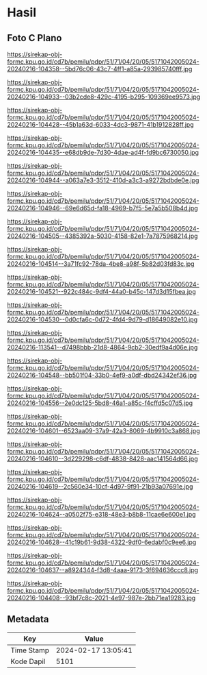 # Hasil

## Foto C Plano

https://sirekap-obj-formc.kpu.go.id/cd7b/pemilu/pdpr/51/71/04/20/05/5171042005024-20240216-104358--5bd76c06-43c7-4ff1-a85a-293985740fff.jpg

https://sirekap-obj-formc.kpu.go.id/cd7b/pemilu/pdpr/51/71/04/20/05/5171042005024-20240216-104933--03b2cde8-429c-4195-b295-109369ee9573.jpg

https://sirekap-obj-formc.kpu.go.id/cd7b/pemilu/pdpr/51/71/04/20/05/5171042005024-20240216-104428--45b1a63d-6033-4dc3-9871-41b1912828ff.jpg

https://sirekap-obj-formc.kpu.go.id/cd7b/pemilu/pdpr/51/71/04/20/05/5171042005024-20240216-104435--e68db9de-7d30-4dae-ad4f-fd9bc6730050.jpg

https://sirekap-obj-formc.kpu.go.id/cd7b/pemilu/pdpr/51/71/04/20/05/5171042005024-20240216-104944--a063a7e3-3512-410d-a3c3-a9272bdbde0e.jpg

https://sirekap-obj-formc.kpu.go.id/cd7b/pemilu/pdpr/51/71/04/20/05/5171042005024-20240216-104946--69e6d65d-fa18-4969-b7f5-5e7a5b508b4d.jpg

https://sirekap-obj-formc.kpu.go.id/cd7b/pemilu/pdpr/51/71/04/20/05/5171042005024-20240216-104505--4385392a-5030-4158-82e1-7a7875968214.jpg

https://sirekap-obj-formc.kpu.go.id/cd7b/pemilu/pdpr/51/71/04/20/05/5171042005024-20240216-104514--3a71fc92-78da-4be8-a98f-5b82d03fd83c.jpg

https://sirekap-obj-formc.kpu.go.id/cd7b/pemilu/pdpr/51/71/04/20/05/5171042005024-20240216-104521--922c484c-9df4-44a0-b45c-147d3d15fbea.jpg

https://sirekap-obj-formc.kpu.go.id/cd7b/pemilu/pdpr/51/71/04/20/05/5171042005024-20240216-104530--0d0cfa6c-0d72-4fd4-9d79-d18649082e10.jpg

https://sirekap-obj-formc.kpu.go.id/cd7b/pemilu/pdpr/51/71/04/20/05/5171042005024-20240216-113541--d7498bbb-21d8-4864-9cb2-30edf9a4d06e.jpg

https://sirekap-obj-formc.kpu.go.id/cd7b/pemilu/pdpr/51/71/04/20/05/5171042005024-20240216-104548--bb501f04-33b0-4ef9-a0df-dbd24342ef36.jpg

https://sirekap-obj-formc.kpu.go.id/cd7b/pemilu/pdpr/51/71/04/20/05/5171042005024-20240216-104556--2e0dc125-5bd8-46a1-a85c-f4cffd5c07d5.jpg

https://sirekap-obj-formc.kpu.go.id/cd7b/pemilu/pdpr/51/71/04/20/05/5171042005024-20240216-104601--6523aa09-37a9-42a3-8069-4b9910c3a868.jpg

https://sirekap-obj-formc.kpu.go.id/cd7b/pemilu/pdpr/51/71/04/20/05/5171042005024-20240216-104610--3d229298-c6df-4838-8428-aac141564d66.jpg

https://sirekap-obj-formc.kpu.go.id/cd7b/pemilu/pdpr/51/71/04/20/05/5171042005024-20240216-104619--2c560e34-10cf-4d97-9f91-21b93a07691e.jpg

https://sirekap-obj-formc.kpu.go.id/cd7b/pemilu/pdpr/51/71/04/20/05/5171042005024-20240216-104624--a0502f75-e318-48e3-b8b8-11cae6e600e1.jpg

https://sirekap-obj-formc.kpu.go.id/cd7b/pemilu/pdpr/51/71/04/20/05/5171042005024-20240216-104628--41c19b61-9d38-4322-9df0-6edabf0c9ee6.jpg

https://sirekap-obj-formc.kpu.go.id/cd7b/pemilu/pdpr/51/71/04/20/05/5171042005024-20240216-104637--a8924344-f3d8-4aaa-9173-3f694636ccc8.jpg

https://sirekap-obj-formc.kpu.go.id/cd7b/pemilu/pdpr/51/71/04/20/05/5171042005024-20240216-104408--93bf7c8c-2021-4e97-987e-2bb71ea19283.jpg


## Metadata

| Key        | Value               |
| ---------- | ------------------- |
| Time Stamp | 2024-02-17 13:05:41 |
| Kode Dapil | 5101                |



